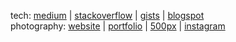<!--
### Hi there 👋


**barseghyanartur/barseghyanartur** is a ✨ _special_ ✨ repository because its `README.md` (this file) appears on your GitHub profile.

Here are some ideas to get you started:

- 🔭 I’m currently working on ...
- 🌱 I’m currently learning ...
- 👯 I’m looking to collaborate on ...
- 🤔 I’m looking for help with ...
- 💬 Ask me about ...
- 📫 How to reach me: ...
- 😄 Pronouns: ...
- ⚡ Fun fact: ...
-->

tech: [medium](https://medium.com/@artur.barseghyan) | [stackoverflow](https://stackoverflow.com/users/2318839/artur-barseghyan?tab=profile) | [gists](https://gist.github.com/barseghyanartur/) | [blogspot](http://barseghyanartur.blogspot.com/)
<br>
photography: [website](http://foreverchild.info/) | [portfolio](http://delusionalinsanity.com/portfolio/) | [500px](https://500px.com/delusionalinsanity) | [instagram](https://www.instagram.com/delusionalinsanity/)

